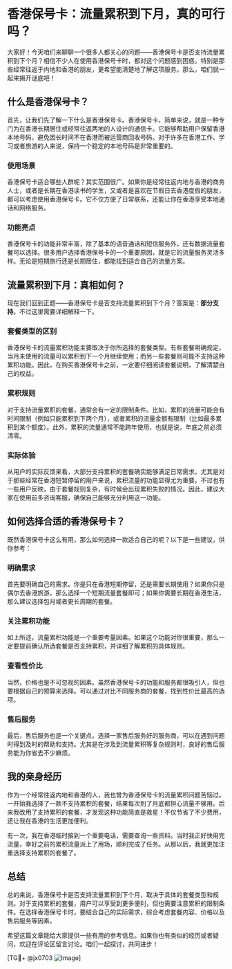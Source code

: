 # 香港保号卡：流量累积到下月，真的可行吗？

大家好！今天咱们来聊聊一个很多人都关心的问题——香港保号卡是否支持流量累积到下个月？相信不少人在使用香港保号卡时，都对这个问题感到困惑。特别是那些经常往返于内地和香港的朋友，更希望能清楚地了解这项服务。那么，咱们就一起来揭开谜底吧！

## 什么是香港保号卡？

首先，让我们先了解一下什么是香港保号卡。香港保号卡，简单来说，就是一种专门为在香港长期居住或经常往返两地的人设计的通信卡。它能够帮助用户保留香港本地号码，避免因长时间不在香港而被运营商回收号码。对于许多在香港工作、学习或者旅游的人来说，保持一个稳定的本地号码是非常重要的。

### 使用场景

香港保号卡适合哪些人群呢？其实范围很广。如果你是经常往返内地与香港的商务人士，或者是长期在香港读书的学生，又或者是喜欢在节假日去香港度假的朋友，都可以考虑使用香港保号卡。它不仅方便了日常联系，还能让你在香港享受本地通话和网络服务。

### 功能亮点

香港保号卡的功能非常丰富，除了基本的语音通话和短信服务外，还有数据流量套餐可以选择。很多用户选择香港保号卡的一个重要原因，就是它的流量服务灵活多样。无论是短期旅行还是长期居住，都能找到适合自己的流量方案。

## 流量累积到下月：真相如何？

现在我们回到正题——香港保号卡是否支持流量累积到下个月？答案是：**部分支持**。不过这里需要详细解释一下。

### 套餐类型的区别

香港保号卡的流量累积功能主要取决于你所选择的套餐类型。有些套餐明确规定，当月未使用的流量可以累积到下一个月继续使用；而另一些套餐则可能不支持这种累积功能。因此，在购买香港保号卡之前，一定要仔细阅读套餐说明，了解清楚自己的权益。

### 累积规则

对于支持流量累积的套餐，通常会有一定的限制条件。比如，累积的流量可能会有时间限制（例如只能累积到下两个月），或者累积的流量金额有限制（比如最多累积到某个额度）。此外，累积的流量通常不能跨年使用，也就是说，年底之前必须清零。

### 实际体验

从用户的实际反馈来看，大部分支持累积的套餐确实能够满足日常需求。尤其是对于那些经常在香港短暂停留的用户来说，累积流量的功能显得尤为重要。不过也有一些用户反映，由于套餐规则复杂，有时候会出现累积失败的情况。因此，建议大家在使用前多咨询客服，确保自己能够充分利用这一功能。

## 如何选择合适的香港保号卡？

既然香港保号卡这么有用，那么如何选择一款适合自己的呢？以下是一些建议，供你参考：

### 明确需求

首先要明确自己的需求。你是只在香港短期停留，还是需要长期使用？如果你只是偶尔去香港旅游，那么选择一个短期流量套餐即可；如果你需要长期在香港生活，那么建议选择包月或者更长周期的套餐。

### 关注累积功能

如上所述，流量累积功能是一个重要考量因素。如果这个功能对你很重要，那么一定要提前确认所选套餐是否支持累积，并详细了解累积的具体规则。

### 查看性价比

当然，价格也是不可忽视的因素。虽然香港保号卡的功能和服务都很吸引人，但也要根据自己的预算来选择。可以通过对比不同服务商的套餐，找到性价比最高的选项。

### 售后服务

最后，售后服务也是一个关键点。选择一家售后服务好的服务商，可以在遇到问题时得到及时的帮助和支持。尤其是在涉及到流量累积等复杂规则时，良好的售后服务能为你省去不少麻烦。

## 我的亲身经历

作为一个经常往返内地和香港的人，我也曾为香港保号卡的流量累积问题苦恼过。一开始我选择了一款不支持累积的套餐，结果每次到了月底都担心流量不够用。后来我改用了支持累积的套餐，才发现这种功能简直是救星！不仅节省了不少费用，还让我在香港的生活更加便利。

有一次，我在香港临时接到一个重要电话，需要查询一些资料。当时我正好快用完流量，幸好之前的累积流量派上了用场，顺利完成了任务。从那以后，我就更加注重选择支持累积的套餐了。

## 总结

总的来说，香港保号卡是否支持流量累积到下个月，取决于具体的套餐类型和规则。对于支持累积的套餐，用户可以享受到更多便利，但也需要注意累积的限制条件。在选择香港保号卡时，要结合自己的实际需求，综合考虑套餐内容、价格以及售后服务等因素。

希望这篇文章能给大家提供一些有用的参考信息。如果你也有类似的经历或者疑问，欢迎在评论区留言讨论。咱们一起探讨，共同进步！

[TG💪+ @jx0703 ![Image](https://github.com/user-attachments/assets/dbca1d08-cadb-493c-b0ec-ad6f7a83f270)]